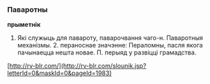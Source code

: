### Паваротны
**прыметнік**

1. Які служыць для павароту, паварочвання чаго-н. Паваротныя механізмы. 2. пераноснае значэнне: Пераломны, пасля якога пачынаецца нешта новае. П. перыяд у развіцці грамадства.

<a rel="author">[http://rv-blr.com/](http://rv-blr.com/slounik.jsp?letterId=0&maskId=0&pageId=1983)</a>
